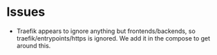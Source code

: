 # Issues

- Traefik appears to ignore anything but frontends/backends, so traefik/entrypoints/https is ignored.  We add it in the compose to get around this.
